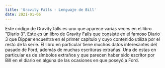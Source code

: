 ```yaml
---
title: 'Gravity Falls - Lenguaje de Bill'
date: 2021-01-06
---
```


Este código de Gravity falls es uno que aparece varias veces en el libro "Diario 3". Este es un libro de Gravity Falls que consiste en el famoso Diario 3 que Dipper encuentra en el primer capítulo y cuyo contenido utiliza por el resto de la serie. El libro en particular tiene muchos datos interesantes del pasado de Ford, además de muchas escrituras extrañas. Una de estas en particular es de símbolos extraños y que parecen haber sido escritor por Bill en el diario en alguna de las ocasiones en que poseyó a Ford. 